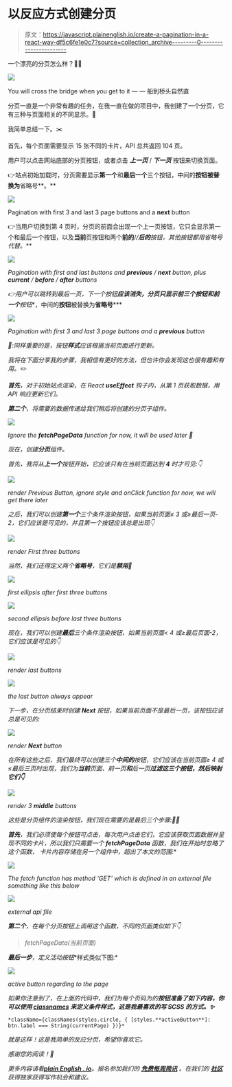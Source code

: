 # 以反应方式创建分页

> 原文：<https://javascript.plainenglish.io/create-a-pagination-in-a-react-way-df5c6fe1e0c7?source=collection_archive---------0----------------------->

一个漂亮的分页怎么样？🧚‍♂️

![](img/21a89a4dd689f84f8b2854baf48c1cab.png)

You will cross the bridge when you get to it — — 船到桥头自然直

分页一直是一个非常有趣的任务，在我一直在做的项目中，我创建了一个分页，它有三种与页面相关的不同显示。📑

我简单总结一下。✂️

首先，每个页面需要显示 15 张不同的卡片，API 总共返回 104 页。

用户可以点击网站底部的分页按钮，或者点击 ***上一页*** / ***下一页*** 按钮来切换页面。

👉站点初始加载时，分页需要显示**第一个**和**最后一个**三个按钮，中间的**按钮被替换为**省略号**。**

![](img/d2716bb2739546f8242e33fef70dd85e.png)

Pagination with first 3 and last 3 page buttons and a **next** button

👉当用户切换到第 4 页时，分页的前面会出现一个上一页按钮，它只会显示第一个和最后一个按钮，以及**当前**页按钮和两个**前的**/**/***后的**按钮，其他按钮都用**省略号**代替。***

*![](img/c574a97631afb4aff7cb067148239a6b.png)*

*Pagination with first and last buttons and **previous** / **next** button, plus **current** / **before** / **after** buttons*

*👉用户可以跳转到最后一页，下一个按钮**应该消失，分页只显示前三个按钮和前一个**按钮**，中间的**按钮**被替换为**省略号*****

*![](img/dd5bee6bc481528355b7a5b7ec829018.png)*

*Pagination with first 3 and last 3 page buttons and a **previous** button*

*🦜:同样重要的是，按钮**样式**应该根据当前页面进行更新。*

*我将在下面分享我的步骤，我相信有更好的方法，但也许你会发现这也很有趣和有用。✏️*

***首先**，对于初始站点渲染，在 React **useEffect** 钩子内，从第 1 页获取数据，用 API 响应更新它们。*

***第二个**，将需要的数据传递给我们稍后将创建的分页子组件。*

*![](img/c4433e269625f6a23dff2a03fbf05472.png)*

*Ignore the **fetchPageData** function for now, it will be used later 🍭*

*现在，创建**分页**组件。*

*首先，我将从**上一个**按钮开始，它应该只有在当前页面达到 **4** 时才可见:👇*

*![](img/b5f6b547f95dd390a7173fee72903d8c.png)*

*render Previous Button, ignore style and onClick function for now, we will get there later*

*之后，我们可以创建**第一个**三个条件渲染按钮，如果当前页面≤ 3 或≥最后一页- 2，它们应该是可见的，并且第一个按钮应该总是出现👇*

*![](img/30f08d6e0a17f0a90be33dc1b5bbf93e.png)*

*render First three buttons*

*当然，我们还得定义两个**省略号**，它们是**禁用**👐*

*![](img/ebfcf4b97960045040966b7446d9cd90.png)*

*first ellipsis after first three buttons*

*![](img/1cf6ec7861595c1eda17220e6afba012.png)*

*second ellipsis before last three buttons*

*现在，我们可以创建**最后**三个条件渲染按钮，如果当前页面< 4 或≥最后页面-2，它们应该是可见的👇*

*![](img/7419a90c51146a6722010161c0d3cb62.png)*

*render last buttons*

*![](img/b8c39dd2afe9cac34ed750eaf56f03b7.png)*

*the last button always appear*

*下一步，在分页结束时创建 **Next** 按钮，如果当前页面不是最后一页，该按钮应该总是可见的:*

*![](img/0cb3b694253bffc3e46852316ca95b66.png)*

*render **Next** button*

*在所有这些之后，我们最终可以创建三个**中间的**按钮，它们应该在当前页面≥ 4 或≤最后三页时出现，我们为**当前**页面、前一页**和**后一页**过滤这三个按钮，然后映射它们👇***

*![](img/79b6d71df49a61cd53c4974b4d0f54f8.png)*

*render 3 **middle** buttons*

*这些是分页组件的渲染按钮，我们现在需要的是最后三个步骤:🧚‍♂️*

***首先**，我们必须使每个按钮可点击，每次用户点击它们，它应该获取页面数据并呈现不同的卡片，所以我们只需要一个 **fetchPageData** 函数，我们在开始时忽略了这个函数，* *卡片内容存储在另一个组件中，超出了本文的范围*:*

*![](img/22cd25f12f13ed51fc3ebedca24d2084.png)*

*The fetch function has method ‘GET’ which is defined in an external file something like this below*

*![](img/47b14d2e4eaff56a8b909508c474cfdf.png)*

*external api file*

***第二个**，在每个分页按钮上调用这个函数，不同的页面类似如下👇*

> *fetchPageData(当前页面)*

***最后一步**，定义**活动按钮**样式类似下图:*

*![](img/74c0b9bd03fa26b032c9afed734294cb.png)*

*active button regarding to the page*

*如果你注意到了，在上面的代码中，我们为每个页码为的**按钮准备了如下内容，你可以使用 [**classnames**](https://www.npmjs.com/package/classnames) 来定义条件样式，这是我最喜欢的写 SCSS 的方式。✨***

```
*className={classNames(styles.circle, { [styles.**activeButton**]: btn.label === String(currentPage) })}*
```

*就是这样！这是我简单的反应分页，希望你喜欢它。*

*感谢您的阅读！🙌*

**更多内容请看*[***plain English . io***](http://plainenglish.io/)*。报名参加我们的* [***免费每周简讯***](http://newsletter.plainenglish.io/) *。在我们的* [***社区***](https://discord.gg/GtDtUAvyhW) *获得独家获得写作机会和建议。**